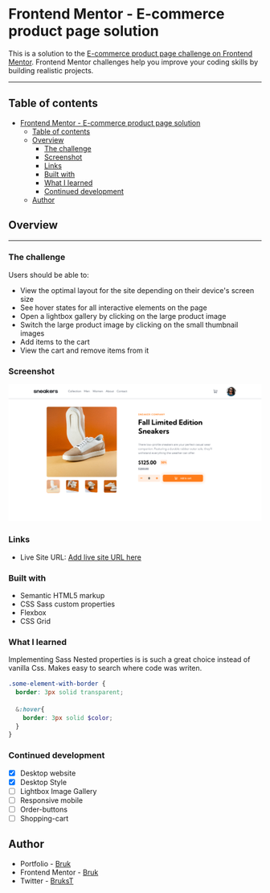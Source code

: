 # Frontend Mentor - E-commerce product page solution

This is a solution to the [E-commerce product page challenge on Frontend Mentor](https://www.frontendmentor.io/challenges/ecommerce-product-page-UPsZ9MJp6). Frontend Mentor challenges help you improve your coding skills by building realistic projects.

---

## Table of contents

- [Frontend Mentor - E-commerce product page solution](#frontend-mentor---e-commerce-product-page-solution)
  - [Table of contents](#table-of-contents)
  - [Overview](#overview)
    - [The challenge](#the-challenge)
    - [Screenshot](#screenshot)
    - [Links](#links)
    - [Built with](#built-with)
    - [What I learned](#what-i-learned)
    - [Continued development](#continued-development)
  - [Author](#author)



## Overview

---

### The challenge

Users should be able to:

- View the optimal layout for the site depending on their device's screen size
- See hover states for all interactive elements on the page
- Open a lightbox gallery by clicking on the large product image
- Switch the large product image by clicking on the small thumbnail images
- Add items to the cart
- View the cart and remove items from it

### Screenshot

![](./images/product-info.png)

### Links

- Live Site URL: [Add live site URL here](https://your-live-site-url.com)


### Built with

- Semantic HTML5 markup
- CSS Sass custom properties
- Flexbox
- CSS Grid


### What I learned

Implementing Sass Nested properties is is such a great choice instead of vanilla Css. Makes easy to search where code was writen.


```scss
.some-element-with-border {
  border: 3px solid transparent;

  &:hover{
    border: 3px solid $color;
  }
}

```



### Continued development

- [x] Desktop website
- [x] Desktop Style
- [ ] Lightbox Image Gallery
- [ ] Responsive mobile
- [ ] Order-buttons
- [ ] Shopping-cart

## Author

- Portfolio - [Bruk](https://brukkk.github.io/bruk/)
- Frontend Mentor - [Bruk](https://www.frontendmentor.io/profile/Brukkk)
- Twitter - [BruksT](https://twitter.com/BruksT)

